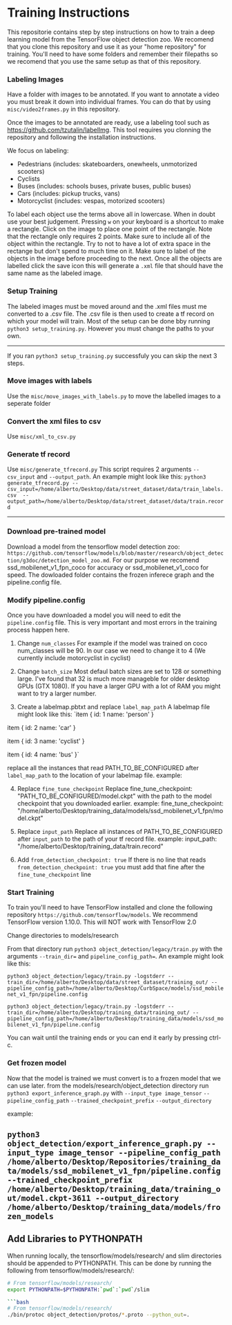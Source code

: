 # Training Instructions

This repositorie contains step by step instructions on how to train a deep learning model from the TensorFlow object detection zoo. We recomend that you clone this repository and use it as your "home repository" for training. You'll need to have some folders and remember their filepaths so we recomend that you use the same setup as that of this repository.


### Labeling Images
Have a folder with images to be annotated. If you want to annotate a video you must break it down into individual frames. You can do that by using `misc/video2frames.py` in this repository.

Once the images to be annotated are ready, use a labeling tool such as https://github.com/tzutalin/labelImg. This tool requires you clonning the repository and following the installation instructions. 

We focus on labeling:
- Pedestrians (includes: skateboarders, onewheels, unmotorized scooters)
- Cyclists 
- Buses (includes: schools buses, private buses, public buses)
- Cars (includes: pickup trucks, vans)
- Motorcyclist (includes: vespas, motorized scooters)

To label each object use the terms above all in lowercase. When in doubt use your best judgement. Pressing `w` on your keyboard is a shortcut to make a rectangle. Click on the image to place one point of the rectangle. Note that the rectangle only requires 2 points. Make sure to include all of the object within the rectangle. Try to not to have a lot of extra space in the rectange but don't spend to much time on it. Make sure to label of the objects in the image before proceeding to the next. Once all the objects are labelled click the save icon this will generate a `.xml` file that should have the same name as the labeled image.

### Setup Training
The labeled images must be moved around and the .xml files must me converted to a .csv file. The .csv file is then used to create a tf record on which your model will train. 
Most of the setup can be done bby running `python3 setup_training.py`. However you must change the paths to your own. 

---
If you ran `python3 setup_training.py` successfuly you can skip the next 3 steps.

### Move images with labels
Use the `misc/move_images_with_labels.py` to move the labelled images to a seperate folder

### Convert the xml files to csv
Use `misc/xml_to_csv.py`

### Generate tf record
Use `misc/generate_tfrecord.py`
This script requires 2 arguments `--csv_input` and `--output_path`. An example might look like this:
`python3 generate_tfrecord.py --csv_input=/home/alberto/Desktop/data/street_dataset/data/train_labels.csv  --output_path=/home/alberto/Desktop/data/street_dataset/data/train.record`


---

### Download pre-trained model

Download a model from the tensorflow model detection zoo:
`https://github.com/tensorflow/models/blob/master/research/object_detection/g3doc/detection_model_zoo.md`. For our purpose we recomend ssd_mobilenet_v1_fpn_coco for accuracy or ssd_mobilenet_v1_coco for speed. The dowloaded folder contains the frozen inferece graph and the pipeline.config file. 

### Modify pipeline.config
Once you have downloaded a model you will need to edit the `pipeline.config` file. This is very important and most errors in the training process happen here. 

1. Change `num_classes`
For example if the model was trained on coco num_classes will be 90. In our case we need to change it to 4 (We currently include motorcyclist in cyclist)

2. Change `batch_size`
Most defaul batch sizes are set to 128 or something large. I've found that 32 is much more manageble for older desktop GPUs (GTX 1080). If you have a larger GPU with a lot of RAM you might want to try a larger number.

3. Create a labelmap.pbtxt and replace `label_map_path`
A labelmap file might look like this:
`item {
    id: 1
    name: 'person'
}

item {
    id: 2
    name: 'car'
}

item {
    id: 3
    name: 'cyclist'
}

item {
    id: 4
    name: 'bus'
}`


replace all the instances that read PATH_TO_BE_CONFIGURED after `label_map_path` to the location of your labelmap file.
example: 

4. Replace `fine_tune_checkpoint`
Replace fine_tune_checkpoint: "PATH_TO_BE_CONFIGURED/model.ckpt" with the path to the model checkpoint that you downloaded earlier.
example: fine_tune_checkpoint: "/home/alberto/Desktop/training_data/models/ssd_mobilenet_v1_fpn/model.ckpt"

5. Replace `input_path`
Replace all instances of PATH_TO_BE_CONFIGURED after `input_path` to the path of your tf record file.
example: input_path: "/home/alberto/Desktop/training_data/train.record"


6. Add `from_detection_checkpoint: true`
If there is no line that reads `from_detection_checkpoint: true` you must add that fine after the `fine_tune_checkpoint` line


### Start Training
To train you'll need to have TensorFlow installed and clone the following repository `https://github.com/tensorflow/models`.  We recommend TensorFlow version 1.10.0. This will NOT work with TensorFlow 2.0 

Change directories to models/research

From that directory run `python3 object_detection/legacy/train.py` with the arguments `--train_dir=` and `pipeline_config_path=`. An example might look like this:

`python3 object_detection/legacy/train.py -logstderr --train_dir=/home/alberto/Desktop/data/street_dataset/training_out/ --pipeline_config_path=/home/alberto/Desktop/CurbSpace/models/ssd_mobilenet_v1_fpn/pipeline.config`

`python3 object_detection/legacy/train.py -logstderr --train_dir=/home/alberto/Desktop/training_data/training_out/ --pipeline_config_path=/home/alberto/Desktop/training_data/models/ssd_mobilenet_v1_fpn/pipeline.config`



You can wait until the training ends or you can end it early by pressing ctrl-c.

### Get frozen model
Now that the model is trained we must convert is to a frozen model that we can use later.
from the models/research/object_detection directory run `python3 export_inference_graph.py` with
`--input_type image_tensor`
`--pipeline_config_path`
`--trained_checkpoint_prefix`
`--output_directory`

example:

```python3 object_detection/export_inference_graph.py --input_type image_tensor --pipeline_config_path /home/alberto/Desktop/Repositories/training_data/models/ssd_mobilenet_v1_fpn/pipeline.config --trained_checkpoint_prefix /home/alberto/Desktop/training_data/training_out/model.ckpt-3611 --output_directory /home/alberto/Desktop/training_data/models/frozen_models```
---

## Add Libraries to PYTHONPATH

When running locally, the tensorflow/models/research/ and slim directories
should be appended to PYTHONPATH. This can be done by running the following from
tensorflow/models/research/:


``` bash
# From tensorflow/models/research/
export PYTHONPATH=$PYTHONPATH:`pwd`:`pwd`/slim

```bash
# From tensorflow/models/research/
./bin/protoc object_detection/protos/*.proto --python_out=.
```

